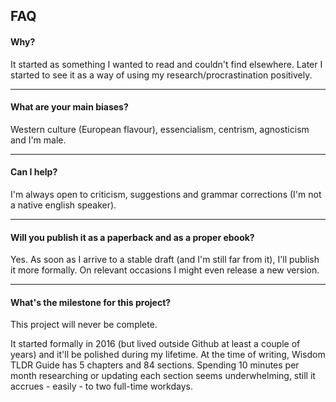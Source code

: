 ## FAQ

#### Why?

It started as something I wanted to read and couldn't find elsewhere. Later I started to see it as a way of using my research/procrastination positively.

---

#### What are your main biases?

Western culture (European flavour), essencialism, centrism, agnosticism and I'm male.

---

#### Can I help?

I'm always open to criticism, suggestions and grammar corrections (I'm not a native english speaker).

---

#### Will you publish it as a paperback and as a proper ebook?

Yes. As soon as I arrive to a stable draft (and I'm still far from it), I'll publish it more formally. On relevant occasions I might even release a new version.

---

#### What's the milestone for this project?

This project will never be complete.

It started formally in 2016 (but lived outside Github at least a couple of years) and it'll be polished during my lifetime. At the time of writing, Wisdom TLDR Guide has 5 chapters and 84 sections. Spending 10 minutes per month researching or updating each section seems underwhelming, still it accrues - easily - to two full-time workdays.